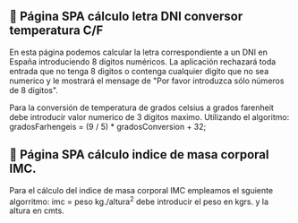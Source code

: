 ## 📌 Página SPA cálculo letra DNI conversor temperatura C/F

En esta página podemos calcular la letra correspondiente a
un DNI en España introduciendo 8 digitos numéricos.
La aplicación rechazará toda entrada que no tenga 8 digitos
o contenga cualquier digito que no sea numerico y le mostrará
el mensage de "Por favor introduzca sólo números de 8 digitos".

Para la conversión de temperatura de grados celsius a grados
farenheit debe introducir valor numerico de 3 digitos maximo.
Utilizando el algoritmo:
    gradosFarhengeis = (9 / 5) * gradosConversion + 32;


## 📌 Página SPA cálculo indice de masa corporal IMC.
Para el cálculo del indice de masa corporal IMC empleamos el
sguiente algorritmo:
   imc = peso kg./altura<sup>2</sup>
debe introducir el peso en kgrs. y la altura en cmts. 



